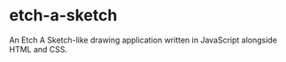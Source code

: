 # etch-a-sketch

An Etch A Sketch-like drawing application written in JavaScript alongside HTML and CSS.